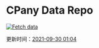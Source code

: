 # CPany Data Repo

[![Fetch data](https://github.com/yjl9903/CPany/actions/workflows/fetch.yml/badge.svg)](https://github.com/yjl9903/CPany/actions/workflows/fetch.yml)

<!-- START_SECTION: update_time -->
更新时间：[2021-09-30 01:04](https://www.timeanddate.com/worldclock/fixedtime.html?msg=Fetch+data&iso=20210930T010417&p1=237)
<!-- END_SECTION: update_time -->

